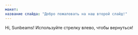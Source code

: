 ```yaml
---
макет: 
название слайда: "Добро пожаловать на наш второй слайд!"
---
```

Hi, Sunbeams!
Используйте стрелку влево, чтобы вернуться!
